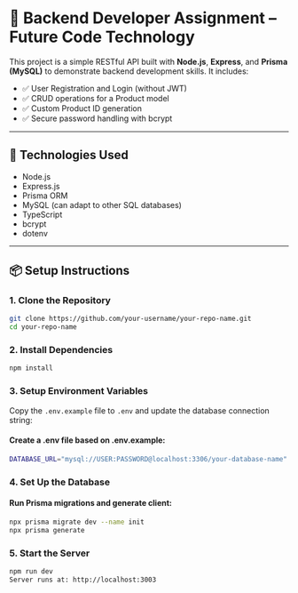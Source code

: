 # 🧩 Backend Developer Assignment – Future Code Technology

This project is a simple RESTful API built with **Node.js**, **Express**, and **Prisma (MySQL)** to demonstrate backend development skills. It includes:

- ✅ User Registration and Login (without JWT)
- ✅ CRUD operations for a Product model
- ✅ Custom Product ID generation
- ✅ Secure password handling with bcrypt

---

## 🚀 Technologies Used

- Node.js
- Express.js
- Prisma ORM
- MySQL (can adapt to other SQL databases)
- TypeScript
- bcrypt
- dotenv

---

## 📦 Setup Instructions

### 1. Clone the Repository

```bash
git clone https://github.com/your-username/your-repo-name.git
cd your-repo-name
```

### 2. Install Dependencies
```bash
npm install
```


### 3. Setup Environment Variables
Copy the `.env.example` file to `.env` and update the database connection string:
#### Create a .env file based on .env.example:
```bash
DATABASE_URL="mysql://USER:PASSWORD@localhost:3306/your-database-name"
```

### 4. Set Up the Database
#### Run Prisma migrations and generate client:
```bash
npx prisma migrate dev --name init
npx prisma generate
```

### 5. Start the Server
```bash
npm run dev
Server runs at: http://localhost:3003
```

